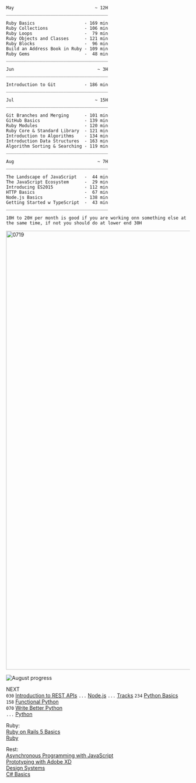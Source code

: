 ```
May                               ~ 12H
_______________________________________   

Ruby Basics                   - 169 min   
Ruby Collections              - 106 min   
Ruby Loops                    -  79 min   
Ruby Objects and Classes      - 121 min   
Ruby Blocks                   -  96 min   
Build an Address Book in Ruby - 109 min   
Ruby Gems                     -  48 min
_______________________________________

```

```
Jun                                ~ 3H
_______________________________________   

Introduction to Git           - 186 min
_______________________________________   

```

```
Jul                               ~ 15H
_______________________________________   

Git Branches and Merging      - 101 min   
GitHub Basics                 - 139 min   
Ruby Modules                  - 120 min   
Ruby Core & Standard Library  - 121 min   
Introduction to Algorithms    - 134 min   
Introduction Data Structures  - 163 min   
Algorithm Sorting & Searching - 119 min
_______________________________________ 

```

```
Aug                                ~ 7H
_______________________________________

The Landscape of JavaScript   -  44 min
The JavaScript Ecosystem      -  29 min
Introducing ES2015            - 112 min
HTTP Basics                   -  67 min
Node.js Basics                - 138 min
Getting Started w TypeScript  -  43 min
_______________________________________

```

```
10H to 20H per month is good if you are working onn something else at the same time, if not you should do at lower end 30H
```

<img width="1199" alt="0719" src="https://user-images.githubusercontent.com/13816039/61189088-436b1400-a656-11e9-8626-7b569f346073.png">  

![August progress](https://octodex.github.com/images/yaktocat.png)


NEXT  
`030` [Introduction to REST APIs](https://teamtreehouse.com/library/introduction-to-rest-apis)
`...` [Node.js](https://teamtreehouse.com/library/type:course/q:node.js)
`...` [Tracks](https://teamtreehouse.com/tracks)
`234` [Python Basics](https://teamtreehouse.com/library/python-basics-3)   
`158` [Functional Python](https://teamtreehouse.com/library/functional-python)    
`070` [Write Better Python](https://teamtreehouse.com/library/write-better-python)    
`...` [Python](https://teamtreehouse.com/library/type:course/q:python)  

Ruby:  
[Ruby on Rails 5 Basics](https://teamtreehouse.com/library/ruby-on-rails-5-basics)  
[Ruby](https://teamtreehouse.com/library/type:course/q:ruby)  

Rest:  
[Asynchronous Programming with JavaScript](https://teamtreehouse.com/library/asynchronous-programming-with-javascript)  
[Prototyping with Adobe XD](https://teamtreehouse.com/library/prototyping-with-adobe-xd)  
[Design Systems](https://teamtreehouse.com/library/design-systems)  
[C# Basics](https://teamtreehouse.com/library/your-first-c-program)  